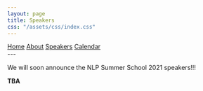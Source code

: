 ```yaml
---
layout: page
title: Speakers
css: "/assets/css/index.css"
---
```


<div class="list-filters">
  <a href="/escuelaverano2021/" class="list-filter">Home</a>
  <a href="/escuelaverano2021/about/" class="list-filter">About</a>
  <a href="/escuelaverano2021/speakers/" class="list-filter filter-selected">Speakers</a>
  <a href="/escuelaverano2021/calendar/" class="list-filter">Calendar</a>
</div>
---

We will soon announce the NLP Summer School 2021 speakers!!!

**TBA**
